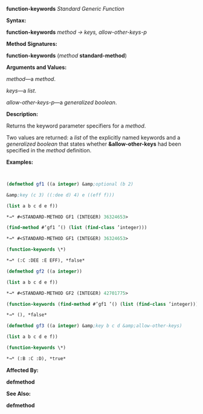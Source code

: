 **function-keywords** *Standard Generic Function* 



**Syntax:** 



**function-keywords** *method → keys, allow-other-keys-p* 



**Method Signatures:** 



**function-keywords** (*method* **standard-method**) 



**Arguments and Values:** 



*method*—a *method*. 



*keys*—a *list*. 



*allow-other-keys-p*—a *generalized boolean*. 



**Description:** 



Returns the keyword parameter specifiers for a *method*. 



Two values are returned: a *list* of the explicitly named keywords and a *generalized boolean* that states whether **&amp;allow-other-keys** had been specified in the *method* definition. 



**Examples:**
```lisp
 

(defmethod gf1 ((a integer) &amp;optional (b 2) 

&amp;key (c 3) ((:dee d) 4) e ((eff f))) 

(list a b c d e f)) 

*→* #<STANDARD-METHOD GF1 (INTEGER) 36324653> 

(find-method #’gf1 ’() (list (find-class ’integer))) 

*→* #<STANDARD-METHOD GF1 (INTEGER) 36324653> 

(function-keywords \*) 

*→* (:C :DEE :E EFF), *false* 

(defmethod gf2 ((a integer)) 

(list a b c d e f)) 

*→* #<STANDARD-METHOD GF2 (INTEGER) 42701775> 

(function-keywords (find-method #’gf1 ’() (list (find-class ’integer)))) 

*→* (), *false* 

(defmethod gf3 ((a integer) &amp;key b c d &amp;allow-other-keys) 

(list a b c d e f)) 

(function-keywords \*) 

*→* (:B :C :D), *true* 


```
**Affected By:** 



**defmethod** 







 



 



**See Also:** 



**defmethod** 



